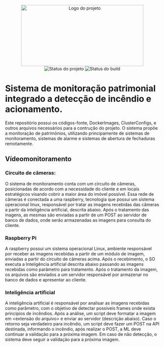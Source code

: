 <p align="center">
    <img width="400" height="200" src=".github/logo.png" title="Logo do projeto"> <br />
    <img src="https://img.shields.io/maintenance/yes/2020?style=for-the-badge" title="Status do projeto">
    <img src="https://img.shields.io/github/workflow/status/ccuffs/guia-tcc/ci.uffs.cc?label=Build&logo=github&logoColor=white&style=for-the-badge" title="Status do build">
</p>

# Sistema de monitoração patrimonial integrado a detecção de incêndio e acionamento.
Este repositório possui os códigos-fonte, DockerImages, ClusterConfigs, e outros arquivos necessários para a contrução do projeto.
O sistema propõe a monitoração de patrimônios, utilizando principamente de sistemas de monitoramento, sistemas de alarme e sistemas de abertura de fechaduras remotamente.
## Vídeomonitoramento
### Circuito de câmeras:
O sistema de monitoramento conta com um circuito de câmeras, posicionadas de acordo com a necessidade do cliente e em locais estratégicos visando cobrir a maior área do imóvel possível. Essa rede de câmeras é conectada a uma raspberry, tecnologia que possui um sistema operacional linux, responsável por tratar as imagens recebidas das câmeras a partir da inteligência artificial, descrita abaixo. Após o tratamento das inagens, as mesmas são enviadas a partir de um POST ao servidor de banco de dados, onde serão armazenadas as imagens para consulta do cliente.
### Raspberry Pi
A raspberry possui um sistema operacional Linux, ambiente responsável por receber as imagens recebidas a partir de um módulo de imagem, enviadas a partir do circuito de câmeras acima. Após o recebimento, o SO executa a Inteligência artificial descrita abaixo passando as imagens recebidas como parâmetro para tratamento. Após o tratamento da imagem, os arquivos são enviados a um servidor responsável por armazenar no banco de dados e apresentar ao cliente.
### Inteligência artificial
A inteligência artificial é responsável por analisar as imagens recebidas como parâmetro, com o objetivo de detectar possíveis frames onde exista principios de incêndios. Após a análise, um script deve formatar a imagem em <extensão do arquivo> e enviar ao servidor (descrição abaixo).
Caso o retorno seja verdadeiro para incêndio, um script deve fazer um POST na API destinada, informando o incêndio, após realizar o POST, a ML deve continuar a validação para a próxima imagem. Em caso de não detecção, o sistema deve seguir a validação para a próxima imagem.
